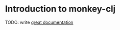# Introduction to monkey-clj

TODO: write [great documentation](http://jacobian.org/writing/what-to-write/)
